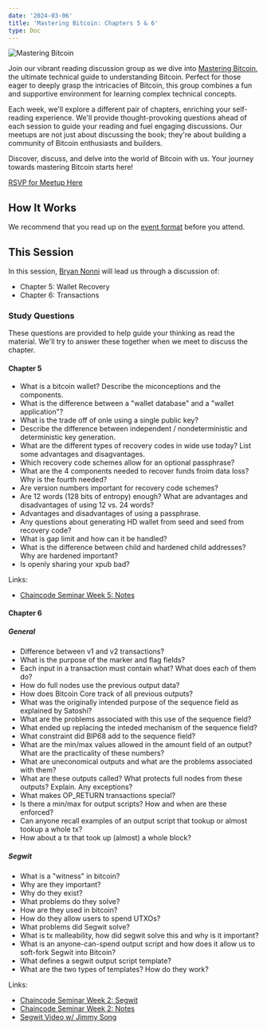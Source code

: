 ```yaml
---
date: '2024-03-06'
title: 'Mastering Bitcoin: Chapters 5 & 6'
type: Doc
---
```


![Mastering Bitcoin](/mastering-bitcoin-5-6.jpg)

Join our vibrant reading discussion group as we dive into <a href="https://www.amazon.com/Mastering-Bitcoin-Programming-Open-Blockchain/dp/1098150090?crid=3FFD1FN2H7TZF&keywords=mastering+bitcoin+3rd+edition&qid=1703963363&sprefix=mastering+bitcoin,aps,153&sr=8-1&ufe=app_do:amzn1.fos.006c50ae-5d4c-4777-9bc0-4513d670b6bc" target="_blank">Mastering Bitcoin</a>, the ultimate technical guide to understanding Bitcoin. Perfect for those eager to deeply grasp the intricacies of Bitcoin, this group combines a fun and supportive environment for learning complex technical concepts.

Each week, we'll explore a different pair of chapters, enriching your self-reading experience. We'll provide thought-provoking questions ahead of each session to guide your reading and fuel engaging discussions. Our meetups are not just about discussing the book; they're about building a community of Bitcoin enthusiasts and builders.

Discover, discuss, and delve into the world of Bitcoin with us. Your journey towards mastering Bitcoin starts here!

<a href="https://www.meetup.com/atlantabitdevs/events/298230410/" target="_blank">RSVP for Meetup Here</a>

## How It Works

We recommend that you read up on the <a href="/page/mastering-bitcoin" target="_blank">event format</a> before you attend.

## This Session

In this session, <a href="https://twitter.com/nonni_io" target="_blank">Bryan Nonni</a> will lead us through a discussion of:

- Chapter 5: Wallet Recovery
- Chapter 6: Transactions

### Study Questions

These questions are provided to help guide your thinking as read the material. We'll try to answer these together when we meet to discuss the chapter.

#### Chapter 5

- What is a bitcoin wallet? Describe the miconceptions and the components.
- What is the difference between a "wallet database" and a "wallet application"?
- What is the trade off of onle using a single public key?
- Describe the difference between independent / nondeterministic and deterministic key generation.
- What are the different types of recovery codes in wide use today? List some advantages and disagvantages.
- Which recovery code schemes allow for an optional passphrase?
- What are the 4 components needed to recover funds froim data loss? Why is the fourth needed?
- Are version numbers important for recovery code schemes?
- Are 12 words (128 bits of entropy) enough? What are advantages and disadvantages of using 12 vs. 24 words?
- Advantages and disadvantages of using a passphrase.
- Any questions about generating HD wallet from seed and seed from recovery code?
- What is gap limit and how can it be handled?
- What is the difference between child and hardened child addresses? Why are hardened important?
- Is openly sharing your xpub bad?

Links:

- <a href="https://docs.google.com/document/d/1mMIF0WxJXkEckZBq23UC_j1EiQqQoCOrZedgj7_2p0Q/edit#heading=h.repnjp7ccvzy" _target="blank">Chaincode Seminar Week 5: Notes</a>

#### Chapter 6

##### General

- Difference between v1 and v2 transactions?
- What is the purpose of the marker and flag fields?
- Each input in a transaction must contain what? What does each of them do?
- How do full nodes use the previous output data?
- How does Bitcoin Core track of all previous outputs?
- What was the originally intended purpose of the sequence field as explained by Satoshi?
- What are the problems associated with this use of the sequence field?
- What ended up replacing the inteded mechanism of the sequence field?
- What constraint did BIP68 add to the sequence field?
- What are the min/max values allowed in the amount field of an output? What are the practicality of these numbers?
- What are uneconomical outputs and what are the problems associated with them?
- What are these outputs called? What protects full nodes from these outputs? Explain. Any exceptions?
- What makes OP_RETURN transactions special?
- Is there a min/max for output scripts? How and when are these enforced?
- Can anyone recall examples of an output script that tookup or almost tookup a whole tx?
- How about a tx that took up (almost) a whole block?

##### Segwit

- What is a "witness" in bitcoin?
- Why are they important?
- Why do they exist?
- What problems do they solve?
- How are they used in bitcoin?
- How do they allow users to spend UTXOs?
- What problems did Segwit solve?
- What is tx malleability, how did segwit solve this and why is it important?
- What is an anyone-can-spend output script and how does it allow us to soft-fork Segwit into Bitcoin?
- What defines a segwit output script template?
- What are the two types of templates? How do they work?

Links:

- <a href="https://chaincode.gitbook.io/seminars/bitcoin-protocol-development/segwit" target="_blank">Chaincode Seminar Week 2: Segwit</a>
- <a href="https://docs.google.com/document/d/1uwHZ8zYnEVOAUaFv14_qngy9j3QK5WLctsTtivzqCGk/edit#heading=h.iwqqf2id6ggo" target="_blank">Chaincode Seminar Week 2: Notes</a>
- <a href="https://www.youtube.com/watch?v=Txfy2mFe16A" target="_blank">Segwit Video w/ Jimmy Song</a>
